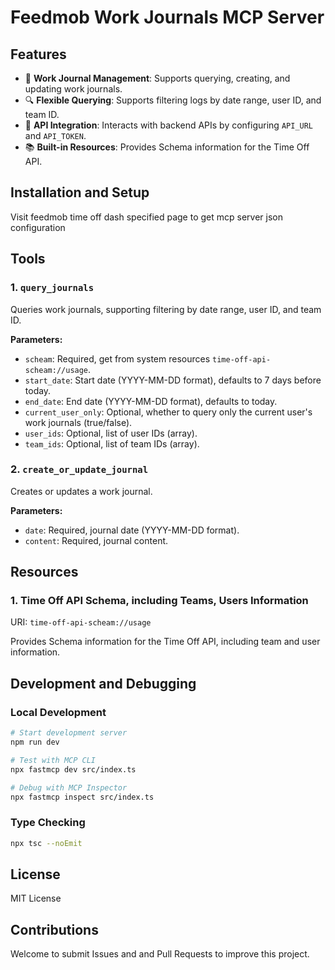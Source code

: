 # Feedmob Work Journals MCP Server

## Features

*   📝 **Work Journal Management**: Supports querying, creating, and updating work journals.
*   🔍 **Flexible Querying**: Supports filtering logs by date range, user ID, and team ID.
*   🔗 **API Integration**: Interacts with backend APIs by configuring `API_URL` and `API_TOKEN`.
*   📚 **Built-in Resources**: Provides Schema information for the Time Off API.

## Installation and Setup

Visit feedmob time off dash specified page to get mcp server json configuration

## Tools

### 1. `query_journals`

Queries work journals, supporting filtering by date range, user ID, and team ID.

**Parameters:**

*   `scheam`: Required, get from system resources `time-off-api-scheam://usage`.
*   `start_date`: Start date (YYYY-MM-DD format), defaults to 7 days before today.
*   `end_date`: End date (YYYY-MM-DD format), defaults to today.
*   `current_user_only`: Optional, whether to query only the current user's work journals (true/false).
*   `user_ids`: Optional, list of user IDs (array).
*   `team_ids`: Optional, list of team IDs (array).

### 2. `create_or_update_journal`

Creates or updates a work journal.

**Parameters:**

*   `date`: Required, journal date (YYYY-MM-DD format).
*   `content`: Required, journal content.

## Resources

### 1. Time Off API Schema, including Teams, Users Information

URI: `time-off-api-scheam://usage`

Provides Schema information for the Time Off API, including team and user information.

## Development and Debugging

### Local Development

```bash
# Start development server
npm run dev

# Test with MCP CLI
npx fastmcp dev src/index.ts

# Debug with MCP Inspector
npx fastmcp inspect src/index.ts
```

### Type Checking

```bash
npx tsc --noEmit
```

## License

MIT License

## Contributions

Welcome to submit Issues and and Pull Requests to improve this project.
